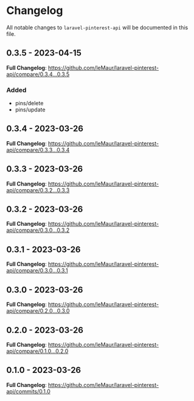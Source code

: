 # Changelog

All notable changes to `laravel-pinterest-api` will be documented in this file.

## 0.3.5 - 2023-04-15

**Full Changelog**: https://github.com/leMaur/laravel-pinterest-api/compare/0.3.4...0.3.5

### Added

- pins/delete
- pins/update

## 0.3.4 - 2023-03-26

**Full Changelog**: https://github.com/leMaur/laravel-pinterest-api/compare/0.3.3...0.3.4

## 0.3.3 - 2023-03-26

**Full Changelog**: https://github.com/leMaur/laravel-pinterest-api/compare/0.3.2...0.3.3

## 0.3.2 - 2023-03-26

**Full Changelog**: https://github.com/leMaur/laravel-pinterest-api/compare/0.3.0...0.3.2

## 0.3.1 - 2023-03-26

**Full Changelog**: https://github.com/leMaur/laravel-pinterest-api/compare/0.3.0...0.3.1

## 0.3.0 - 2023-03-26

**Full Changelog**: https://github.com/leMaur/laravel-pinterest-api/compare/0.2.0...0.3.0

## 0.2.0 - 2023-03-26

**Full Changelog**: https://github.com/leMaur/laravel-pinterest-api/compare/0.1.0...0.2.0

## 0.1.0 - 2023-03-26

**Full Changelog**: https://github.com/leMaur/laravel-pinterest-api/commits/0.1.0
